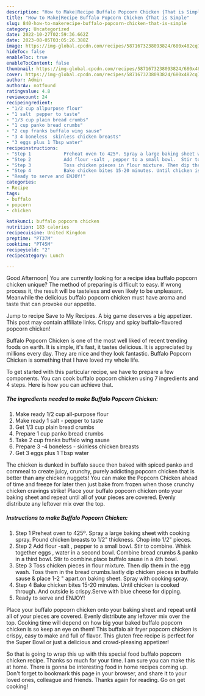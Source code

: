 ```yaml
---
description: "How to Make|Recipe Buffalo Popcorn Chicken {That is Simple"
title: "How to Make|Recipe Buffalo Popcorn Chicken {That is Simple"
slug: 840-how-to-makerecipe-buffalo-popcorn-chicken-that-is-simple
category: Uncategorized
date: 2022-10-27T02:59:36.662Z
date: 2023-08-05T03:05:26.388Z
image: https://img-global.cpcdn.com/recipes/5871673238093824/680x482cq70/buffalo-popcorn-chicken-recipe-main-photo.jpg
hideToc: false
enableToc: true
enableTocContent: false
thumbnail: https://img-global.cpcdn.com/recipes/5871673238093824/680x482cq70/buffalo-popcorn-chicken-recipe-main-photo.jpg
cover: https://img-global.cpcdn.com/recipes/5871673238093824/680x482cq70/buffalo-popcorn-chicken-recipe-main-photo.jpg
author: Admin
authorAv: notfound
ratingvalue: 4.8
reviewcount: 24
recipeingredient:
- "1/2 cup allpurpose flour"
- "1 salt  pepper to taste"
- "1/3 cup plain bread crumbs"
- "1 cup panko bread crumbs"
- "2 cup franks buffalo wing sause"
- "3 4 boneless  skinless chicken breasts"
- "3 eggs plus 1 Tbsp water"
recipeinstructions:
- "Step 1            Preheat oven to 425º. Spray a large baking sheet with cooking spray. Pound chicken breasts to 1/2&#34; thickness.  Chop into 1/2&#34; pieces."
- "Step 2            Add flour -salt , pepper to a small bowl.  Stir to combine.  Whisk together eggs , water in a second bowl.  Combine bread crumbs &amp; panko in a third bowl. Stir to combine.place buffalo sause in a 4th bowl."
- "Step 3            Toss chicken pieces in flour mixture. Then dip them in the egg wash. Toss them in the bread crumbs.lastly dip chicken pieces in buffalo sause &amp; place 1-2 &#34; apart.on baking sheet. Spray with cooking spray."
- "Step 4            Bake chicken bites 15-20 minutes. Until chicken is cooked through. And outside is crispy.Serve with blue cheese for dipping."
- "Ready to serve and ENJOY!"
categories:
- Recipe
tags:
- buffalo
- popcorn
- chicken

katakunci: buffalo popcorn chicken 
nutrition: 183 calories
recipecuisine: United Kingdom
preptime: "PT37M"
cooktime: "PT45M"
recipeyield: "2"
recipecategory: Lunch

---
```



Good Afternoon| You are currently looking for a recipe idea buffalo popcorn chicken unique? The method of preparing is difficult to easy. If wrong process it, the result will be tasteless and even likely to be unpleasant. Meanwhile the delicious buffalo popcorn chicken must have aroma and taste that can provoke our appetite.





Jump to recipe Save to My Recipes. A big game deserves a big appetizer. This post may contain affiliate links. Crispy and spicy buffalo-flavored popcorn chicken!

Buffalo Popcorn Chicken is one of the most well liked of recent trending foods on earth. It is simple, it's fast, it tastes delicious. It is appreciated by millions every day. They are nice and they look fantastic. Buffalo Popcorn Chicken is something that I have loved my whole life.


To get started with this particular recipe, we have to prepare a few components. You can cook buffalo popcorn chicken using 7 ingredients and 4 steps. Here is how you can achieve that.

<!--inarticleads1-->

##### The ingredients needed to make Buffalo Popcorn Chicken:

1. Make ready 1/2 cup all-purpose flour
1. Make ready 1 salt - pepper to taste
1. Get 1/3 cup plain bread crumbs
1. Prepare 1 cup panko bread crumbs
1. Take 2 cup franks buffalo wing sause
1. Prepare 3 -4 boneless - skinless chicken breasts
1. Get 3 eggs plus 1 Tbsp water


The chicken is dunked in buffalo sauce then baked with spiced panko and cornmeal to create juicy, crunchy, purely addicting popcorn chicken that is better than any chicken nuggets! You can make the Popcorn Chicken ahead of time and freeze for later then just bake from frozen when those crunchy chicken cravings strike! Place your buffalo popcorn chicken onto your baking sheet and repeat until all of your pieces are covered. Evenly distribute any leftover mix over the top. 

<!--inarticleads2-->

##### Instructions to make Buffalo Popcorn Chicken:

1. Step 1            Preheat oven to 425º. Spray a large baking sheet with cooking spray. Pound chicken breasts to 1/2&#34; thickness.  Chop into 1/2&#34; pieces.
1. Step 2            Add flour -salt , pepper to a small bowl.  Stir to combine.  Whisk together eggs , water in a second bowl.  Combine bread crumbs &amp; panko in a third bowl. Stir to combine.place buffalo sause in a 4th bowl.
1. Step 3            Toss chicken pieces in flour mixture. Then dip them in the egg wash. Toss them in the bread crumbs.lastly dip chicken pieces in buffalo sause &amp; place 1-2 &#34; apart.on baking sheet. Spray with cooking spray.
1. Step 4            Bake chicken bites 15-20 minutes. Until chicken is cooked through. And outside is crispy.Serve with blue cheese for dipping.
1. Ready to serve and ENJOY!

Place your buffalo popcorn chicken onto your baking sheet and repeat until all of your pieces are covered. Evenly distribute any leftover mix over the top. Cooking time will depend on how big your baked buffalo popcorn chicken is so keep an eye on them! This buffalo air fryer popcorn chicken is crispy, easy to make and full of flavor. This gluten free recipe is perfect for the Super Bowl or just a delicious and crowd-pleasing appetizer! 

So that is going to wrap this up with this special food buffalo popcorn chicken recipe. Thanks so much for your time. I am sure you can make this at home. There is gonna be interesting food in home recipes coming up. Don't forget to bookmark this page in your browser, and share it to your loved ones, colleague and friends. Thanks again for reading. Go on get cooking!
